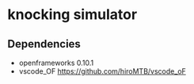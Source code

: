 # knocking simulator

## Dependencies
- openframeworks 0.10.1
- vscode_OF https://github.com/hiroMTB/vscode_oF

